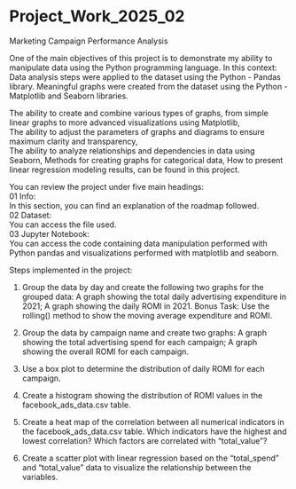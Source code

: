 # Project_Work_2025_02
 Marketing Campaign Performance Analysis


One of the main objectives of this project is to demonstrate my ability to manipulate data using the Python programming language.
In this context:
Data analysis steps were applied to the dataset using the Python - Pandas library.
Meaningful graphs were created from the dataset using the Python - Matplotlib and Seaborn libraries.


The ability to create and combine various types of graphs, from simple linear graphs to more advanced visualizations using Matplotlib,  
The ability to adjust the parameters of graphs and diagrams to ensure maximum clarity and transparency,  
The ability to analyze relationships and dependencies in data using Seaborn,
Methods for creating graphs for categorical data,
How to present linear regression modeling results, can be found in this project.

You can review the project under five main headings:   
 01 Info:    
   In this section, you can find an explanation of the roadmap followed.   
 02 Dataset:    
   You can access the file used.   
 03 Jupyter Notebook:    
   You can access the code containing data manipulation performed with Python pandas and visualizations performed with matplotlib and seaborn.


Steps implemented in the project:

1. Group the data by day and create the following two graphs for the grouped data:
  A graph showing the total daily advertising expenditure in 2021;
  A graph showing the daily ROMI in 2021. Bonus Task: Use the rolling() method to show the moving average expenditure and ROMI.

2. Group the data by campaign name and create two graphs:
  A graph showing the total advertising spend for each campaign;
  A graph showing the overall ROMI for each campaign.

3. Use a box plot to determine the distribution of daily ROMI for each campaign.

4. Create a histogram showing the distribution of ROMI values in the facebook_ads_data.csv table.

5. Create a heat map of the correlation between all numerical indicators in the facebook_ads_data.csv table. Which indicators have the highest and lowest correlation? Which factors are correlated with “total_value”?

6. Create a scatter plot with linear regression based on the “total_spend” and “total_value” data to visualize the relationship between the variables.
